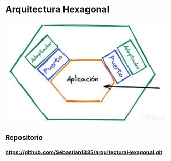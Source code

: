 # Arquitectura Hexagonal
<img src="descarga.jpeg" width="800">


## Repositorio
### https://github.com/Sebastian1335/arquitecturaHexagonal.git